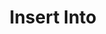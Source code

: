 ---
title: Insert Into
index: true
icon: file-arrow-down
category:
  - Docs-MySQL

footer: false
---